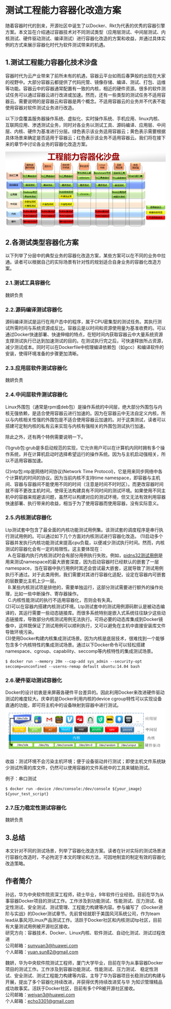 # 测试工程能力容器化改造方案
随着容器时代的到来，开源社区中诞生了以Docker、Rkt为代表的优秀的容器引擎方案。本文旨在介绍通过容器技术对不同测试类型（应用层测试、中间层测试、内核测试、硬件驱动测试、编译测试）进行容器化改造的方案和收益，并通过具体实例的方式来展示容器化时代为软件测试带来的机遇。

## 1.测试工程能力容器化技术沙盘
容器时代为云产业带来了前所未有的机遇，容器云平台如雨后春笋般的出现在大家的视野中。大部分容器云都提供了代码托管、镜像存储、编译、测试、打包、运维等功能。容器云中的容器通常配置有一致的内核，相近的硬件资源。很多的软件测试任务可以通过容器云进行改进或加速。然而，还有一些类型的测试任务不适用容器云。需要说明的是容器云和容器是两个概念。不适用容器云的业务并不代表不能使用容器对软件测试业务进行改造。

以下沙盘覆盖服务器操作系统、虚拟化、实时操作系统、手机应用、linux内核、互联网应用、渗透测试业务，同时对各业务以测试工具、源码编译、应用层、中间层、内核、硬件为基准进行分层。绿色表示该业务适用容器云；黄色表示需要根据具体场景来确定是否适用于容器云；红色表示该业务不适用容器云。我们将在接下来的章节中讨论各业务的容器化改造方案。

![1](images/1.png "1_png")


## 2.各测试类型容器化方案
以下列举了分层中的典型业务的容器化改造方案，某些方案可以在不同的业务中拉通。读者可以根据自己的实际场景有针对性的规划适合自身业务的容器化改造方案。
### 2.1.测试工具容器化

魏妍负责

### 2.2.源码编译测试容器化
源码编译测试是运行在用户态中的程序，属于CPU密集型的测试任务。其执行测试所需时间与系统资源成反比。容器云是以时间和资源使用量为基准收费的。可以通过Docker快速部署、快速伸缩的特点，在短时间内获取容器云中大量系统资源支撑测试执行已达到加速测试的目的。在测试执行完之后，可快速释放所占资源，减少测试成本。同时可以在Dockerfile中梳理编译依赖包（如gcc）和编译软件的安装，使得环境准备的步骤更加清晰。
### 2.3.应用层软件测试容器化

魏妍负责

### 2.4.中间层软件测试容器化
Linux外围包（通常是rpm或deb包）是操作系统的中间层，绝大部分外围包与内核无强依赖，是适合使用容器云进行加速的。因为在容器云中无法自定义内核，所以与内核相关性强的外围包是不适合使用容器云加速的。对于这类测试，读者可以搭建可定制内核的私有云来实现与内核有强相关的外围包测试执行加速。

除此之外，还有两个特例需要说明一下。

(1)grub包:grub是多启动规范的实现，它允许用户可以在计算机内同时拥有多个操作系统，并在计算机启动时选择希望运行的操作系统。因为与主机启动强相关，所以不适用容器加速。

(2)ntp包:ntp是网络时间协议(Network Time Protocol)，它是用来同步网络中各个计算机的时间的协议。因为当前内核不支持time namespace，即容器与主机间、容器与容器间不能使用不同的时间（注意是时间不时时区）。而更改容器时间就不得不更改主机时间，使得无法构建具有不同时间的测试环境。如果使用不同主机中的容器来规避该问题，虽然可以构建对应的测试环境，但又无法有效利用容器快速部署、执行带来的收益，相当于为了使用容器而使用容器，没有实际意义。
### 2.5.内核测试容器化
Ltp测试套中包含了最全面的内核功能测试用例集。该测试套的调度程序是串行执行测试用例的。可以通过如下几个方面对内核测试进行容器化改造。
(1)启动多个容器并发执行内核功能测试来提高cpu负载，以便减少测试执行时间。然而，内核测试的容器化会有一定的局限性。这主要体现在：<br>
    A.在容器内执行内核测试时会有部分用例执行失败。例如，[pidns32测试用例](https://github.com/linux-test-project/ltp/blob/master/testcases/kernel/containers/pidns/pidns32.c)是用来测试namespace的最大嵌套深度，因为启动容器时已经默认的嵌套了一层namespace，当在容器中执行用例时其还会尝试最大嵌套，这就导致了测试用例执行不通过。对于此类用例，我们需要对其进行容器化适配，设定在容器内可嵌套的层数要比主机上少一层。<br>
    B.某些内核测试项是排他的，需要单独运行，这部分测试需要进行额外的操作处理，比如一些中断操作、寄存器操作。<br>
    C.内核性能测试的执行不适用容器化，否则会有失真。<br>
(2)可以在容器内搭建内核测试环境。Ltp测试套中的测试用例源码默认是被动态编译的，其运行需要一些动态链接库。而很多系统特别是嵌入式系统往往缺少这些动态链接库，导致部分内核测试用例无法执行。可将必要的动态库集成到Docker镜像中，这样既保证了测试用例可以顺利执行，又可以避免在主机中直接安装库文件导致环境污染。<br>
(3)使用Docker构建内核集成测试场景。因为内核是底层技术，很难找到一个能够包含多个内核特性的集成测试场景。通过以下Docker命令可以轻松搭建namespace、cgroup、capability、seccomp等内核特性的集成测试场景。

    $ docker run --memory 20m --cap-add sys_admin --security-opt seccomp=unconfined --userns-remap default ubuntu:14.04 bash

### 2.6.硬件驱动测试容器化
Docker的设计初衷是来屏蔽各硬件平台差异的。因此利用Docker来改进硬件驱动测试的难度较大。庆幸的是Docker利用内核的device cgroup特性可以实现设备直通的功能，即可将主机中的设备映射到容器中进行测试。
![2](images/2.png "2_png")

收益：测试环境不会污染主机环境；便于设备驱动并行测试；即使主机文件系统缺少测试所需的库文件，仍然可以使用容器的文件系统中的工具来辅助测试。

例子：串口测试

    $ docker run -device /dev/console:/dev/console ${your_image} ${your_test_script}

### 2.7.压力稳定性测试容器化

魏妍负责

## 3.总结
本文针对不同的测试场景，列举了容器化改造方案。读者在针对实际的测试场景进行容器化改造时，不必拘泥于本文的理论和方法，可因地制宜的制定有效的容器化改造策略。

## 作者简介
孙远，华为中央软件院资深工程师，硕士毕业，9年软件行业经验。目前在华为从事容器Docker项目的测试工作。工作涉及到功能测试、性能测试、压力测试、稳定性测试、安全测试、测试管理、工程能力构建等内容。参与编写了《Docker进阶与实战》的Docker测试章节。先前曾经就职于美国风河系统公司，作为team lead从事风河Linux产品测试工作。活跃于Docker社区和内核测试ltp社区，目前有大量测试用例被开源社区接收。<br>
研究方向：容器技术、Docker、Linux内核、软件测试、自动化测试、测试过程改进<br>
公司邮箱：sunyuan3@huawei.com<br>
个人邮箱：yuan.sun82@gmail.com<br>

魏妍，华为中央软件院测试工程师，厦门大学毕业，目前在华为从事容器Docker项目的测试工作。工作涉及到容器功能测试、性能测试、压力测试、 稳定性测试、安全测试、测试工程能力构建等内容。主导了华为容器项目长稳测试的构建与开展，提出了多个容器化持续改进，并获得优秀持续改进奖与华 为知识管理精品成功故事奖。活跃于Docker社区，目前有多个PR被开源社区接收。<br>
公司邮箱：weiyan3@huawei.com<br>
个人邮箱：echo3301@gmail.com<br>
